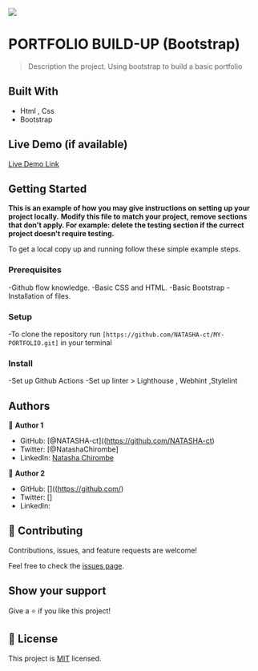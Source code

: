 ![](https://img.shields.io/badge/Microverse-blueviolet)

# PORTFOLIO BUILD-UP (Bootstrap)

> Description the project.
Using bootstrap to build a basic portfolio


## Built With

- Html , Css
- Bootstrap

## Live Demo (if available)

[Live Demo Link]( https://natasha-ct.github.io/BOOTSTRAP-PORTFOLIO/)


## Getting Started

**This is an example of how you may give instructions on setting up your project locally.**
**Modify this file to match your project, remove sections that don't apply. For example: delete the testing section if the currect project doesn't require testing.**


To get a local copy up and running follow these simple example steps.

### Prerequisites
-Github flow knowledge.
-Basic CSS and HTML.
-Basic Bootstrap
-Installation of files.

### Setup
-To clone the repository run `[https://github.com/NATASHA-ct/MY-PORTFOLIO.git]` in your terminal

### Install
-Set up Github Actions
-Set up linter > Lighthouse , Webhint ,Stylelint


## Authors

👤 **Author 1**

- GitHub: [@NATASHA-ct]((https://github.com/NATASHA-ct)
- Twitter: [@NatashaChirombe]
- LinkedIn: [Natasha Chirombe](linkedin.com/in/natasha-chirombe-1531aa17b)

👤 **Author 2**

- GitHub: []((https://github.com/)
- Twitter: []
- LinkedIn: [](https://www.linkedin/)

## 🤝 Contributing

Contributions, issues, and feature requests are welcome!

Feel free to check the [issues page](../../issues/).

## Show your support

Give a ⭐️ if you like this project!

## 📝 License

This project is [MIT](./MIT.md) licensed.
